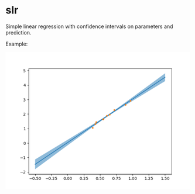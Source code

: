 # slr
Simple linear regression with confidence intervals on parameters and prediction.

Example:


![Image](image.png)


